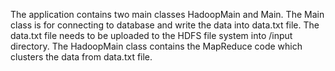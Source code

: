 The application contains two main classes HadoopMain and Main. The Main class is for connecting to database and write the data into data.txt file. The data.txt file needs to be uploaded to the HDFS file system into /input directory. The HadoopMain class contains the MapReduce code which clusters the data from data.txt file. 